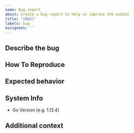 ```yaml
---
name: Bug report
about: Create a bug report to help us improve the module
title: "[BUG]"
labels: bug
assignees: ''
---
```


## Describe the bug
<!-- A clear and concise description of what the bug is. -->

## How To Reproduce

<!-- Steps to reproduce the behavior:

1. Go to '...'
2. Click on '....'
3. Scroll down to '....'
4. See error
-->

## Expected behavior

<!-- A clear and concise description of what you expected to happen. -->

## System Info
<!-- please complete the following information-->

- Go Version [e.g. 1.13.4]

## Additional context

<!-- Add any other context about the problem here. -->
